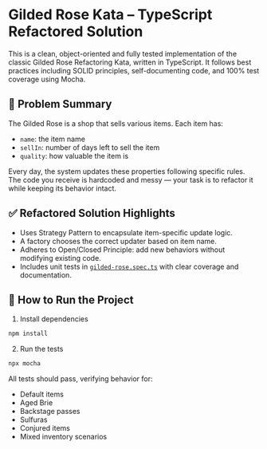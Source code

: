 # Gilded Rose Kata – TypeScript Refactored Solution

This is a clean, object-oriented and fully tested implementation of the classic Gilded Rose Refactoring Kata, written in TypeScript. It follows best practices including SOLID principles, self-documenting code, and 100% test coverage using Mocha.

## 🧠 Problem Summary

The Gilded Rose is a shop that sells various items. Each item has:

- `name`: the item name
- `sellIn`: number of days left to sell the item
- `quality`: how valuable the item is

Every day, the system updates these properties following specific rules. The code you receive is hardcoded and messy — your task is to refactor it while keeping its behavior intact.

## ✅ Refactored Solution Highlights

- Uses Strategy Pattern to encapsulate item-specific update logic.
- A factory chooses the correct updater based on item name.
- Adheres to Open/Closed Principle: add new behaviors without modifying existing code.
- Includes unit tests in [`gilded-rose.spec.ts`](./test/gilded-rose.spec.ts) with clear coverage and documentation.

## 🚀 How to Run the Project

1. Install dependencies

```bash
npm install
```

2. Run the tests

```bash
npx mocha
```

All tests should pass, verifying behavior for:
- Default items
- Aged Brie
- Backstage passes
- Sulfuras
- Conjured items
- Mixed inventory scenarios
